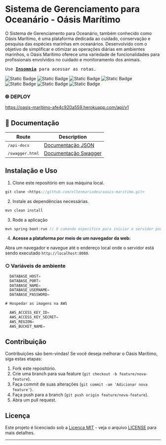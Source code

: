 # Sistema de Gerenciamento para Oceanário - Oásis Marítimo

O Sistema de Gerenciamento para Oceanário, também conhecido como Oásis Marítimo, é uma plataforma dedicada ao cuidado, conservação e pesquisa das espécies marinhas em oceanários. Desenvolvido com o objetivo de simplificar e otimizar as operações diárias em ambientes marinhos, o Oásis Marítimo oferece uma variedade de funcionalidades para profissionais envolvidos no cuidado e monitoramento dos animais.


<kbd> Use **[Insomnia](https://github.com/ellenmariadev/oncar-backend/blob/main/data/insomnia.json)** para acessar as rotas.</kbd>

![Static Badge](https://img.shields.io/badge/Java-52b0d4)
![Static Badge](https://img.shields.io/badge/SpringBoot-52b0d4)
![Static Badge](https://img.shields.io/badge/PostgreSQL-52b0d4)
![Static Badge](https://img.shields.io/badge/Heroku-52b0d4)
![Static Badge](https://img.shields.io/badge/H2%20Database-52b0d4)
![Static Badge](https://img.shields.io/badge/AWS-52b0d4)
![Static Badge](https://img.shields.io/badge/Spring%20Security%20JWT-52b0d4)

 ### 🌐 DEPLOY 
 
https://oasis-maritimo-afe4c920a559.herokuapp.com/api/v1

## 📑 Documentação

 | Route | Description |
 | ----- | ----------- |
 | <kbd> /api-docs </kbd> |[Documentação JSON](https://oasis-maritimo-afe4c920a559.herokuapp.com/api-docs)|
 | <kbd> /swagger.html </kbd>  | [Documentação Swagger](https://oasis-maritimo-afe4c920a559.herokuapp.com/swagger-ui/index.html) |

## Instalação e Uso

1. Clone este repositório em sua máquina local.
```java
git clone <https://github.com/ellenmariadev/oasis-maritimo.git>
```
2. Instale as dependências necessárias.
```java
mvn clean install
```
3. Rode a aplicação
```java
mvn spring-boot:run // O comando específico para iniciar o servidor pode variar dependendo da configuração do projeto.
```

4. **Acesse a plataforma por meio de um navegador da web:**

Abra um navegador e navegue até o endereço local onde o servidor está sendo executado `http://localhost:8080`.

 ### ○ Variáveis de ambiente
```java
  DATABASE_HOST=
  DATABASE_PORT=
  DATABASE_NAME=
  DATABASE_USERNAME=
  DATABASE_PASSWORD=

# Hospedar as imagens na AWS

  AWS_ACCESS_KEY_ID=
  AWS_ACCESS_KEY_SECRET=
  AWS_REGION=
  AWS_BUCKET_NAME= 
```

## Contribuição

Contribuições são bem-vindas! Se você deseja melhorar o Oásis Marítimo, siga estas etapas:

1. Fork este repositório.
2. Crie uma branch para sua feature (`git checkout -b feature/nova-feature`).
3. Faça commit de suas alterações (`git commit -am 'Adicionar nova feature'`).
4. Faça push para a branch (`git push origin feature/nova-feature`).
5. Abra um pull request.

## Licença

Este projeto é licenciado sob a [Licença MIT](https://opensource.org/licenses/MIT) - veja o arquivo [LICENSE](LICENSE) para mais detalhes.

---
